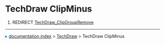 # TechDraw ClipMinus
1.  REDIRECT [TechDraw\_ClipGroupRemove](TechDraw_ClipGroupRemove.md)



---
![](images/Right_arrow.png) [documentation index](../README.md) > [TechDraw](TechDraw_Workbench.md) > TechDraw ClipMinus
